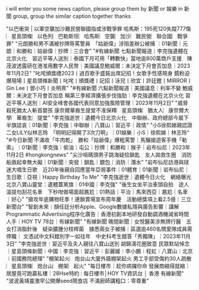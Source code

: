 i will enter you some news caption, please group them by 新聞 or 娛樂
in 新聞 group, group the similar caption together thanks

"以巴衝突 | 以軍空襲加沙難民營聯國指或涉戰爭罪 哈馬斯：195死120失蹤777傷︳星島頭條︳以色列︳巴勒斯坦︳哈馬斯︳空襲︳加沙︳難民營︳聯合國︳戰爭罪"
"元朗勝和男不滿被抄牌辱罵警員　「姑爺偉」涉阻差辦公被捕 ｜01新聞｜元朗｜和勝和｜姑爺偉｜抄牌｜三合會"
"#有線新聞  七點新聞報道｜李克強遺體在北京火化　習近平等人送別｜泰國下月可用「轉數快」當地逾800萬商戶支援　陳茂波透露研在港准用數字人民幣｜美國議息鮑威爾：未決定下月會否加息｜2023年11月2日"
"叱咤頒獎禮2023丨過百歌手盛裝出席記招！女歌手性感現身 鏡粉迫爆現場丨星島頭條新聞丨叱咤丨頒獎禮丨記招丨泳兒丨欣宜丨許廷鏗丨MIRROR丨Gin Lee丨鄧小巧丨炎明熹"
"#有線新聞  六點新聞報道｜美國議息｜利率不變 鮑威爾：未決定下月會否加息 稱第三季經濟擴張步伐強勁｜李克強遺體在北京火化 習近平等人送別｜AI安全峰會各國代表同意加強風險管理｜2023年11月2日"
"威脅殺死猶太人斬首嬰孩 康奈爾華裔生提堂不准保釋︳星島頭條︳猶太人︳康奈爾大學︳華裔生︳提堂"
"李克強逝世｜遺體今日北京火化　中聯辦、政府總部今晨下半旗誌哀｜01新聞｜李克強｜中聯辦｜八寶山｜習近平｜政情"
"小S徐熙娣親認證二女LILY似林志玲　「明明記得開了3次刀啊」｜01娛樂｜小S｜徐熙娣｜林志玲"
"#今日新聞  不滿收「牛肉乾」　勝和「姑爺偉」爆粗罵警｜馬騮搶遊客手機「勒索」｜01新聞｜李克強｜偷油｜屯公｜抄牌｜和勝和｜猴子｜岩布仙尼｜2023年11月2日  #hongkongnews"
"尖沙咀碼頭男子跳海疑拾鎖匙　友人拋救生圈　消防船救起幸無大礙｜01新聞｜突發｜鎖匙｜銀包｜消防｜潛水"
"岩布仙尼訪港與球迷大唱生日歌　近20年後親自回應當年亞視事件｜01體育｜01新聞｜岩布仙尼｜生日歌｜亞視｜Happy Birthday To Me"
"李克強逝世｜遺體今日火化　網絡曝光北京八寶山靈堂：遺體蓋黨旗｜01中國｜李克強"
"後生女坐平治車頭自拍　途人溫提勿刮花名車　下秒咁做場面超尷尬｜01熱話｜平治｜馬來西亞｜尷尬｜名車｜好心"
"搶攻年底購物旺季！連鎖賣場宣布周年慶　活動總獎項上看2.5億｜三立新聞台"
"智創未來｜顏任廷分析Apple、Google數據私隱與廣告影響｜講解Programmatic Advertising程序化廣告｜香港初創本地研發自動調酒機減省時間人手｜HOY TV 78台｜有線新聞"
"有線新聞  晚間新聞｜女悅醫美涉無牌行醫　五女打消脂針後　疑染膿腫分枝桿菌　據悉兩女子被捕｜區選逾460名關愛隊成員需停職｜ 文憑試中文科錯別字一如往年　中史科考生錯答「秀獨陳」｜2023年11月3日"
"李克強逝世︱習近平及夫人親往八寶山送別 胡錦濤花圈致意 民眾默站悼念｜星島頭條新聞︱中國︱李克強︱習近平︱彭麗媛︱李小鵬︱程虹︱八寶山︱北京︱前國務院總理"
"棚架起火︳炮台山大廈外牆棚架起火 男工手部受傷約30人疏散︳星島頭條︳炮台山︳棚架︳起火"
"每日樓市｜趁你病攞你命 發展商縮得就縮｜居屋竟可跑贏私樓｜28Hse特約 : 每日樓市│HOY TV資訊台 │ 香港 有線新聞"
"波波黃靖靈激罕公開爆seed鬧食店 不滿廚師講粗口：零尊重"
